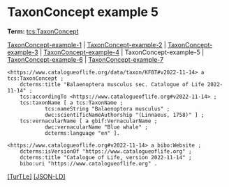 # TaxonConcept example 5


**Term:** [tcs:TaxonConcept](../terms/#tcs_taxonconcept)

[TaxonConcept-example-1](./TaxonConcept-example-1.html) | [TaxonConcept-example-2](./TaxonConcept-example-2.html) | [TaxonConcept-example-3](./TaxonConcept-example-3.html) | [TaxonConcept-example-4](./TaxonConcept-example-4.html) | TaxonConcept-example-5 | [TaxonConcept-example-6](./TaxonConcept-example-6.html) | [TaxonConcept-example-7](./TaxonConcept-example-7.html)
```turtle
<https://www.catalogueoflife.org/data/taxon/KF8T#v2022-11-14> a tcs:TaxonConcept ;
    dcterms:title "Balaenoptera musculus sec. Catalogue of Life 2022-11-14" ;
    tcs:accordingTo <https://www.catalogueoflife.org#v2022-11-14> ;
    tcs:taxonName [ a tcs:TaxonName ;
            tcs:nameString "Balaenoptera musculus" ;
            dwc:scientificNameAuthorship "(Linnaeus, 1758)" ] ;
    tcs:vernacularName [ a gbif:VernacularName ;
            dwc:vernacularName "Blue whale" ;
            dcterms:language "en" ].

<https://www.catalogueoflife.org#v2022-11-14> a bibo:Website ;
    dcterms:isVersionOf "https://www.catalogueoflife.org" ;
    dcterms:title "Catalogue of Life, version 2022-11-14" ;
    bibo:uri "https://www.catalogueoflife.org" .
```

[&#91;TurTLe&#93;](https://github.com/tdwg/tcs2/blob/master/examples/TaxonConcept-example-5.ttl)&nbsp;[&#91;JSON-LD&#93;](https://github.com/tdwg/tcs2/blob/master/examples/TaxonConcept-example-5.jsonld)

